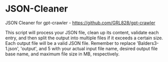 # JSON-Cleaner
JSON Cleaner for gpt-crawler - https://github.com/GRL828/gpt-crawler

This script will process your JSON file, clean up its content, validate each entry, and then split the output into multiple files if it exceeds a certain size. Each output file will be a valid JSON file. Remember to replace 'Balders3-1.json', 'output', and 5 with your actual input file name, desired output file base name, and maximum file size in MB, respectively.
